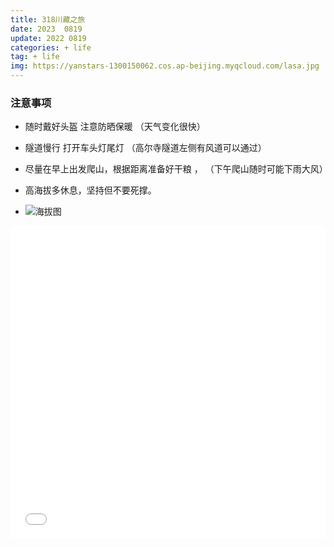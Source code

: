 ```yaml
---
title: 318川藏之旅
date: 2023  0819
update: 2022 0819
categories: + life
tag: + life
img: https://yanstars-1300150062.cos.ap-beijing.myqcloud.com/lasa.jpg
---
```


### 注意事项

- 随时戴好头盔 注意防晒保暖 （天气变化很快）
- 隧道慢行 打开车头灯尾灯 （高尔寺隧道左侧有风道可以通过）
- 尽量在早上出发爬山，根据距离准备好干粮 ， （下午爬山随时可能下雨大风）
- 高海拔多休息，坚持但不要死撑。

- ![海拔图](https://yanstars-1300150062.cos.ap-beijing.myqcloud.com/haiba.jpg)

<iframe  width="100%" height="500" src="//player.bilibili.com/player.html?aid=274726909&bvid=BV1qF411Z7qm&cid=1231741464&page=1" scrolling="no" border="0" frameborder="no" framespacing="0" allowfullscreen="true"> </iframe>
